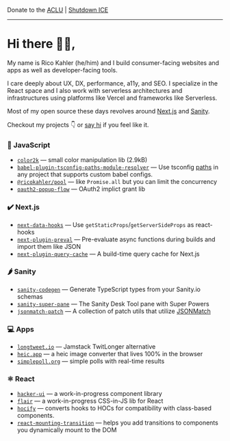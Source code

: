 Donate to the [ACLU](https://action.aclu.org/give/now) | [Shutdown ICE](https://www.aclu.org/shutdownICE)

---

# Hi there 👋😄,

My name is Rico Kahler (he/him) and I build consumer-facing websites and apps as well as developer-facing tools.

I care deeply about UX, DX, performance, a11y, and SEO. I specialize in the React space and I also work with serverless architectures and infrastructures using platforms like Vercel and frameworks like Serverless.

Most of my open source these days revolves around [Next.js](https://nextjs.org/) and [Sanity](https://www.sanity.io/).
            
Checkout my projects 👇 or [say hi](mailto:hello@rico.codes) if you feel like it.

### 💛 JavaScript

- [`color2k`](https://color2k.com) — small color manipulation lib (2.9kB)
- [`babel-plugin-tsconfig-paths-module-resolver`](https://github.com/ricokahler/babel-plugin-tsconfig-paths-module-resolver) — Use tsconfig [paths](https://www.typescriptlang.org/docs/handbook/module-resolution.html#path-mapping) in any project that supports custom babel configs.
- [`@ricokahler/pool`](https://github.com/ricokahler/pool) — like `Promise.all` but you can limit the concurrency
- [`oauth2-popup-flow`](https://github.com/ricokahler/oauth2-popup-flow) — OAuth2 implict grant lib

### ✔️ Next.js

- [`next-data-hooks`](https://github.com/ricokahler/next-data-hooks) — Use `getStaticProps`/`getServerSideProps` as react-hooks
- [`next-plugin-preval`](https://github.com/ricokahler/next-plugin-preval) — Pre-evaluate async functions during builds and import them like JSON
- [`next-plugin-query-cache`](https://github.com/ricokahler/next-plugin-query-cache) — A build-time query cache for Next.js

### 🌶 Sanity

- [`sanity-codegen`](https://github.com/ricokahler/sanity-codegen) — Generate TypeScript types from your Sanity.io schemas
- [`sanity-super-pane`](https://github.com/ricokahler/sanity-super-pane) — The Sanity Desk Tool pane with Super Powers
- [`jsonmatch-patch`](https://github.com/ricokahler/jsonmatch-patch) — A collection of patch utils that utilize [JSONMatch](https://www.sanity.io/docs/json-match)

### 💻 Apps

- [`longtweet.io`](https://longtweet.io/3hiz8afxa) — Jamstack TwitLonger alternative
- [`heic.app`](https://github.com/ricokahler/heic.app) — a heic image converter that lives 100% in the browser
- [`simplepoll.org`](https://simplepoll.org/) — simple polls with real-time results

### ⚛️ React

- [`hacker-ui`](https://hacker-ui.com) — a work-in-progress component library
- [`flair`](https://github.com/ricokahler/flair) — a work-in-progress CSS-in-JS lib for React
- [`hocify`](https://github.com/ricokahler/hocify) — converts hooks to HOCs for compatibility with class-based components.
- [`react-mounting-transition`](https://github.com/ricokahler/react-mounting-transition) — helps you add transitions to components you dynamically mount to the DOM

